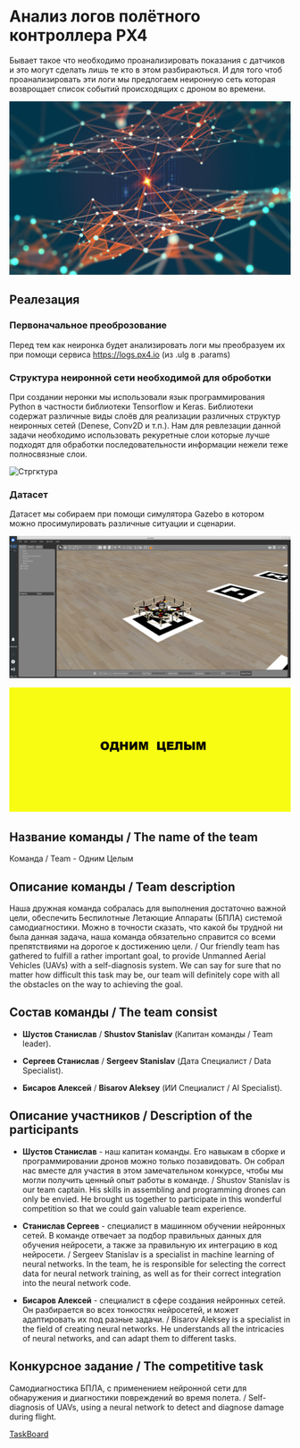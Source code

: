 # Анализ логов полётного контроллера PX4

Бывает такое что необходимо проанализировать показания с датчиков и это могут сделать лишь те кто в этом разбираються. И для того чтоб проанализировать эти логи мы предлогаем неиронную сеть которая возврощает список событий происходящих с дроном во времени. 

![Неиронка](https://github.com/StasFoster/Havaton_BRICKS2024/blob/129f427b5b63c12abe42bd3dd447109fffaca6cc/%D0%AD%D0%BB%D0%B5%D0%BC%D0%B5%D0%BD%D1%82%D1%8B%20%D0%98%D0%BD%D1%82%D0%B5%D1%80%D1%84%D0%B5%D0%B9%D1%81%D0%B0/1643325841_73-kartinkin-net-p-pattern-neiroset-krasivie-79.jpg)

## Реалезация
### Первоначальное преоброзование

Перед тем как неиронка будет анализировать логи мы преобразуем их при помощи сервиса https://logs.px4.io (из .ulg в .params)

### Структура неиронной сети необходимой для оброботки

При создании неронки мы использовали язык программирования Python в частности библиотеки Tensorflow и Keras. Библиотеки содержат различные виды слоёв для реализации различных структур неиронных сетей (Denese, Conv2D и т.п.). Нам для ревлезации данной задачи необходимо использовать рекуретные слои которые лучше подходят для обработки последовательности информации нежели теже полносвязные слои.

![Стргктура]()

### Датасет

Датасет мы собираем при помощи симулятора Gazebo в котором можно просимулировать различные ситуации и сценарии.

![Gazebo](https://github.com/StasFoster/Havaton_BRICKS2024/blob/1cdce10ac089072ce90b7d85fd5d346be911bb11/%D0%AD%D0%BB%D0%B5%D0%BC%D0%B5%D0%BD%D1%82%D1%8B%20%D0%98%D0%BD%D1%82%D0%B5%D1%80%D1%84%D0%B5%D0%B9%D1%81%D0%B0/%D0%A1%D0%BD%D0%B8%D0%BC%D0%BE%D0%BA%20%D1%8D%D0%BA%D1%80%D0%B0%D0%BD%D0%B0%202024-09-26%20204137.png)





![Изображение](https://github.com/StasFoster/Havaton_BRICKS2024/blob/9e2722fc1f288f2e9701958fecf5a823fcf5d247/%D0%AD%D0%BB%D0%B5%D0%BC%D0%B5%D0%BD%D1%82%D1%8B%20%D0%98%D0%BD%D1%82%D0%B5%D1%80%D1%84%D0%B5%D0%B9%D1%81%D0%B0/%D0%9B%D0%BE%D0%B3%D0%BE%D1%82%D0%B8%D0%BF%20%D0%9E%D0%B4%D0%BD%D0%B8%D0%BC%20%D0%A6%D0%B5%D0%BB%D1%8B%D0%BC.png)

## Название команды / The name of the team

Команда / Team - Одним Целым

## Описание команды / Team description

Наша дружная команда собралась для выполнения достаточно важной цели, обеспечить Беспилотные Летающие Аппараты (БПЛА) системой самодиагностики. Можно в точности сказать, что какой бы трудной ни была данная задача, наша команда обязательно справится со всеми препятствиями на дорогое к достижению цели. / Our friendly team has gathered to fulfill a rather important goal, to provide Unmanned Aerial Vehicles (UAVs) with a self-diagnosis system. We can say for sure that no matter how difficult this task may be, our team will definitely cope with all the obstacles on the way to achieving the goal.

## Состав команды / The team consist

* **Шустов Станислав** / **Shustov Stanislav** (Капитан команды / Team leader).

* **Сергеев Станислав** / **Sergeev Stanislav** (Дата Специалист / Data Specialist). 

* **Бисаров Алексей** / **Bisarov Aleksey** (ИИ Специалист / AI Specialist).

## Описание участников / Description of the participants

* **Шустов Станислав** - наш капитан команды. Его навыкам в сборке и программировании дронов можно только позавидовать. Он собрал нас вместе для участия в этом замечательном конкурсе, чтобы мы могли получить ценный опыт работы в команде. / Shustov Stanislav is our team captain. His skills in assembling and programming drones can only be envied. He brought us together to participate in this wonderful competition so that we could gain valuable team experience.

* **Станислав Сергеев** - специалист в машинном обучении нейронных сетей. В команде отвечает за подбор правильных данных для обучения нейросети, а также за правильную их интеграцию в код нейросети. / Sergeev Stanislav is a specialist in machine learning of neural networks. In the team, he is responsible for selecting the correct data for neural network training, as well as for their correct integration into the neural network code.

* **Бисаров Алексей** - специалист в сфере создания нейронных сетей. Он разбирается во всех тонкостях нейросетей, и может адаптировать их под разные задачи. / Bisarov Aleksey is a specialist in the field of creating neural networks. He understands all the intricacies of neural networks, and can adapt them to different tasks.

## Конкурсное задание / The competitive task

Самодиагностика БПЛА, с применением нейронной сети для обнаружения и диагностики повреждений во время полета. / Self-diagnosis of UAVs, using a neural network to detect and diagnose damage during flight.


[TaskBoard](https://docs.google.com/spreadsheets/d/1PIl7bhBPtqOBv_UBM3XKtVbSxh-o-9a6cCnWLpuicuM/edit?usp=sharing)



















